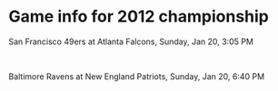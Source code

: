 # Game info for 2012 championship

San Francisco 49ers at Atlanta Falcons, Sunday, Jan 20, 3:05 PM


<br/>

Baltimore Ravens at New England Patriots, Sunday, Jan 20, 6:40 PM

